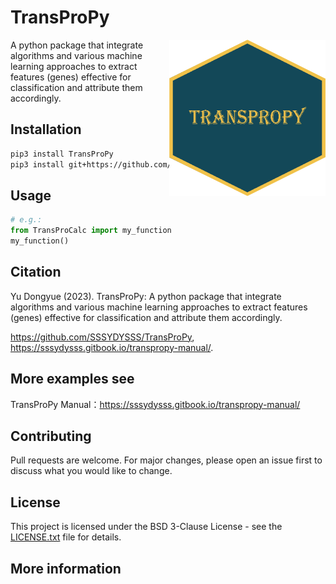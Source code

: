 # TransProPy
<img src="image/TransProPy_Pylogo.png" alt="TransProPy Logo" width="250" height="250" align="right">
A python package that integrate algorithms and various machine learning approaches to extract features (genes) effective for classification and attribute them accordingly.

## Installation

```bash
pip3 install TransProPy
pip3 install git+https://github.com/SSSYDYSSS/TransProPy.git
```

## Usage
```python 
# e.g.: 
from TransProCalc import my_function
my_function()
```

## Citation
Yu Dongyue (2023). TransProPy: A python package that integrate algorithms and various machine learning approaches to extract features (genes) effective for classification and attribute them accordingly.

https://github.com/SSSYDYSSS/TransProPy,
https://sssydysss.gitbook.io/transpropy-manual/.

## More examples see
TransProPy Manual：https://sssydysss.gitbook.io/transpropy-manual/

## Contributing
Pull requests are welcome. For major changes, please open an issue first to discuss what you would like to change.

## License
This project is licensed under the BSD 3-Clause License - see the [LICENSE.txt](./LICENSE.txt) file for details.

## More information
